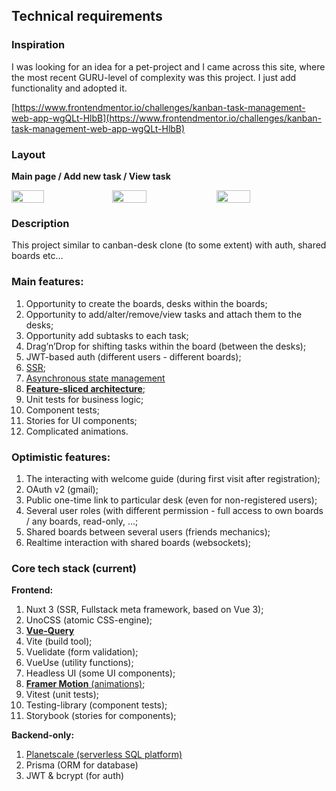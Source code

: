 ## T**echnical requirements**

### Inspiration

I was looking for an idea for a pet-project and I came across this site, where the most recent GURU-level of complexity was this project. I just add functionality and adopted it.

[https://www.frontendmentor.io/challenges/kanban-task-management-web-app-wgQLt-HlbB](https://www.frontendmentor.io/challenges/kanban-task-management-web-app-wgQLt-HlbB)

### Layout

__Main page / Add new task / View task__
  <div style="display:flex;width:100%;">
    <img style="width:32%; object-fit:contain" src="https://user-images.githubusercontent.com/73850614/213936168-1dc9316b-3e36-4677-bbec-fadd09e67fbe.png" />
    <img style="width:33%; object-fit:contain" src="https://user-images.githubusercontent.com/73850614/213936116-e11e61a3-00d8-437e-9c0e-d168acadb6ef.png" />
    <img style="width:33%; object-fit:contain" src="https://user-images.githubusercontent.com/73850614/213935934-d64cdc88-f828-471c-87db-aa67e6ce9130.png" />
  </div>

### Description

This project similar to canban-desk clone (to some extent) with auth, shared boards etc…

### Main features:

1. Opportunity to create the boards, desks within the boards;
2. Opportunity to add/alter/remove/view tasks and attach them to the desks;
3. Opportunity add subtasks to each task;
4. Drag’n’Drop for shifting tasks within the board (between the desks);
5. JWT-based auth (different users - different boards);
6. [SSR](https://nuxt.com/);
7. [Asynchronous state management](https://tanstack.com/query/latest)
8. [**Feature-sliced architecture**](https://feature-sliced.design/docs);
9. Unit tests for business logic;
10. Component tests;
11. Stories for UI components;
12. Complicated animations.

### Optimistic features:

1. The interacting with welcome guide (during first visit after registration);
2. OAuth v2 (gmail);
3. Public one-time link to particular desk (even for non-registered users);
4. Several user roles (with different permission - full access to own boards / any boards, read-only, …;
5. Shared boards between several users (friends mechanics);
6. Realtime interaction with shared boards (websockets);

### Core tech stack (current)

**Frontend:**

1. Nuxt 3 (SSR, Fullstack meta framework, based on Vue 3);
2. UnoCSS (atomic CSS-engine);
3. [**Vue-Query**](https://tanstack.com/query/v4/docs/vue/overview)
4. Vite (build tool);
5. Vuelidate (form validation);
6. VueUse (utility functions);
7. Headless UI (some UI components);
8. [**Framer Motion** (animations)](https://motion.vueuse.org/);
9. Vitest (unit tests);
10. Testing-library (component tests);
11. Storybook (stories for components);

**Backend-only:**

1. [Planetscale (serverless SQL platform)](https://planetscale.com/)
2. Prisma (ORM for database)
3. JWT & bcrypt (for auth)
